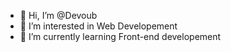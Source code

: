 - 👋 Hi, I’m @Devoub
- 👀 I’m interested in Web Developement
- 🌱 I’m currently learning Front-end developement

<!---
Devoub/Devoub is a ✨ special ✨ repository because its `README.md` (this file) appears on your GitHub profile.
You can click the Preview link to take a look at your changes.
--->

